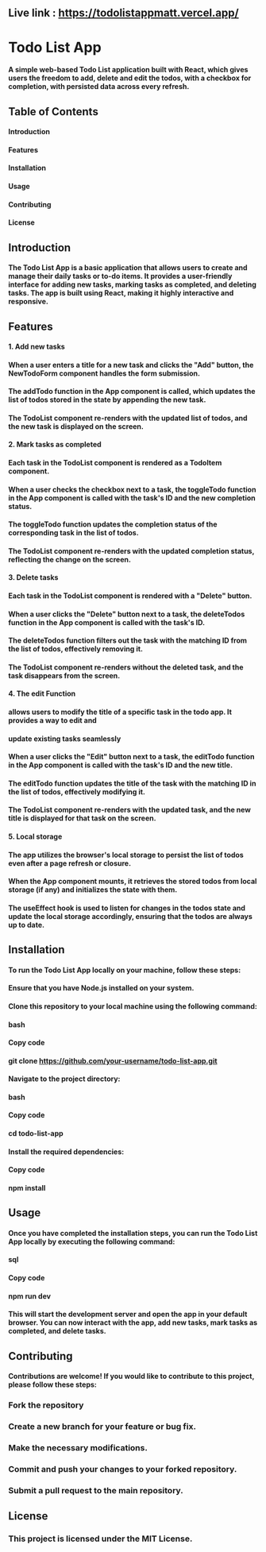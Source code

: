 ## Live link : https://todolistappmatt.vercel.app/
# Todo List App
#### A simple web-based Todo List application built with React, which gives users the freedom to add, delete and edit the todos, with a checkbox for completion, with persisted data across every refresh.
## Table of Contents
#### Introduction
#### Features
#### Installation
#### Usage
#### Contributing
#### License
## Introduction
#### The Todo List App is a basic application that allows users to create and manage their daily tasks or to-do items. It provides a user-friendly interface for adding new tasks, marking tasks as completed, and deleting tasks. The app is built using React, making it highly interactive and responsive.
## Features
#### 1. Add new tasks
#### When a user enters a title for a new task and clicks the "Add" button, the NewTodoForm component handles the form submission.
#### The addTodo function in the App component is called, which updates the list of todos stored in the state by appending the new task.
#### The TodoList component re-renders with the updated list of todos, and the new task is displayed on the screen.
#### 2. Mark tasks as completed
#### Each task in the TodoList component is rendered as a TodoItem component.
#### When a user checks the checkbox next to a task, the toggleTodo function in the App component is called with the task's ID and the new completion status.
#### The toggleTodo function updates the completion status of the corresponding task in the list of todos.
#### The TodoList component re-renders with the updated completion status, reflecting the change on the screen.
#### 3. Delete tasks
#### Each task in the TodoList component is rendered with a "Delete" button.
#### When a user clicks the "Delete" button next to a task, the deleteTodos function in the App component is called with the task's ID.
#### The deleteTodos function filters out the task with the matching ID from the list of todos, effectively removing it.
#### The TodoList component re-renders without the deleted task, and the task disappears from the screen.
#### 4. The edit Function 
#### allows users to modify the title of a specific task  in the todo app. It provides a way to edit and
#### update existing tasks seamlessly
#### When a user clicks the "Edit" button next to a task, the editTodo function in the App component is called with the task's ID and the new title.
#### The editTodo function updates the title of the task  with the matching ID in the list of todos, effectively modifying it.
#### The TodoList component re-renders with the updated task, and the new title is displayed for that task on the screen.
#### 5. Local storage
#### The app utilizes the browser's local storage to persist the list of todos even after a page refresh or closure.
#### When the App component mounts, it retrieves the stored todos from local storage (if any) and initializes the state with them.
#### The useEffect hook is used to listen for changes in the todos state and update the local storage accordingly, ensuring that the todos are always up to date.
## Installation
#### To run the Todo List App locally on your machine, follow these steps:

#### Ensure that you have Node.js installed on your system.

#### Clone this repository to your local machine using the following command:

#### bash
#### Copy code
#### git clone https://github.com/your-username/todo-list-app.git
#### Navigate to the project directory:

#### bash
#### Copy code
#### cd todo-list-app
#### Install the required dependencies:
#### Copy code
#### npm install
## Usage
#### Once you have completed the installation steps, you can run the Todo List App locally by executing the following command:

#### sql
#### Copy code
#### npm run dev
#### This will start the development server and open the app in your default browser. You can now interact with the app, add new tasks, mark tasks as completed, and delete tasks.

## Contributing
#### Contributions are welcome! If you would like to contribute to this project, please follow these steps:

### Fork the repository
### Create a new branch for your feature or bug fix.
### Make the necessary modifications.
### Commit and push your changes to your forked repository.
### Submit a pull request to the main repository.
## License
### This project is licensed under the MIT License.

